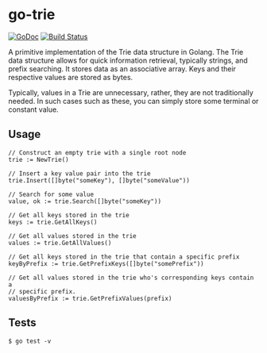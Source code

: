 # go-trie

[![GoDoc](https://godoc.org/github.com/alexanderbez/go-trie?status.svg)](https://godoc.org/github.com/alexanderbez/go-trie)
[![Build Status](https://travis-ci.org/alexanderbez/go-trie.svg?branch=master)](https://travis-ci.org/alexanderbez/go-trie)

A primitive implementation of the Trie data structure in Golang. The Trie data
structure allows for quick information retrieval, typically strings, and prefix
searching. It stores data as an associative array. Keys and their respective
values are stored as bytes.

Typically, values in a Trie are unnecessary, rather, they are not traditionally
needed. In such cases such as these, you can simply store some terminal or
constant value.

## Usage

```golang
// Construct an empty trie with a single root node
trie := NewTrie()

// Insert a key value pair into the trie
trie.Insert([]byte("someKey"), []byte("someValue"))

// Search for some value
value, ok := trie.Search([]byte("someKey"))

// Get all keys stored in the trie
keys := trie.GetAllKeys()

// Get all values stored in the trie
values := trie.GetAllValues()

// Get all keys stored in the trie that contain a specific prefix
keyByPrefix := trie.GetPrefixKeys([]byte("somePrefix"))

// Get all values stored in the trie who's corresponding keys contain a
// specific prefix.
valuesByPrefix := trie.GetPrefixValues(prefix)
```

## Tests

```shell
$ go test -v
```
